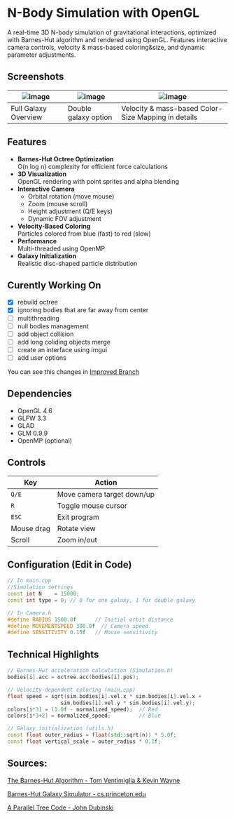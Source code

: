 
# N-Body Simulation with OpenGL

A real-time 3D N-body simulation of gravitational interactions, optimized with Barnes-Hut algorithm and rendered using OpenGL. Features interactive camera controls, velocity & mass-based coloring&size, and dynamic parameter adjustments.

## Screenshots

| ![image](https://github.com/user-attachments/assets/ee677e8a-0486-4b43-9d15-909dde6807a8) | ![image](https://github.com/user-attachments/assets/1c9ad6cf-79cf-45d9-bf6f-4a2e37430422) | ![image](https://github.com/user-attachments/assets/e5a6a5b3-f657-459e-be73-611edd1b6e70) |
|------------------------------------------------------------------------------------------------------------------------------------------------------------------------------------------|------------------------------------------------------------------------------------------------------------------------------------------------------------------------------------------|------------------------------------------------------------------------------------------------------------------------------------------------------------------------------------------|
| Full Galaxy Overview                                                                                                                                                                     | Double galaxy option                                                                                                                                                               | Velocity & mass-based  Color-Size Mapping in details                                                                                                                                                            |


## Features
- **Barnes-Hut Octree Optimization**  
  O(n log n) complexity for efficient force calculations
- **3D Visualization**  
  OpenGL rendering with point sprites and alpha blending
- **Interactive Camera**  
  - Orbital rotation (move mouse)  
  - Zoom (mouse scroll)  
  - Height adjustment (Q/E keys)  
  - Dynamic FOV adjustment
- **Velocity-Based Coloring**  
  Particles colored from blue (fast) to red (slow)
- **Performance**  
  Multi-threaded using OpenMP
- **Galaxy Initialization**  
  Realistic disc-shaped particle distribution

## Curently Working On
- [x] rebuild octree
- [x] ignoring bodies that are far away from center
- [ ] multithreading
- [ ] null bodies management
- [ ] add object collision
- [ ] add long coliding objects merge
- [ ] create an interface using imgui
- [ ] add user options

You can see this changes in [Improved Branch](https://github.com/AdamCofala/N-body-problem/tree/improved-tests)

## Dependencies
- OpenGL 4.6
- GLFW 3.3
- GLAD
- GLM 0.9.9
- OpenMP (optional)

## Controls
| Key           | Action                          |
|---------------|---------------------------------|
| `Q/E`         | Move camera target down/up     |
| `R`           | Toggle mouse cursor            |
| `ESC`         | Exit program                   |
| Mouse drag    | Rotate view                    |
| Scroll        | Zoom in/out                    |

## Configuration (Edit in Code)
```cpp
// In main.cpp
//Simulation settings
const int N    = 15000;
const int type = 0; // 0 for one galaxy, 1 for double galaxy

// In Camera.h
#define RADIUS 1500.0f      // Initial orbit distance
#define MOVEMENTSPEED 300.0f  // Camera speed
#define SENSITIVITY 0.15f   // Mouse sensitivity
```

## Technical Highlights
```cpp
// Barnes-Hut acceleration calculation (Simulation.h)
bodies[i].acc = octree.acc(bodies[i].pos);

// Velocity-dependent coloring (main.cpp)
float speed = sqrt(sim.bodies[i].vel.x * sim.bodies[i].vel.x + 
                 sim.bodies[i].vel.y * sim.bodies[i].vel.y);
colors[i*3] = (1.0f - normalized_speed);  // Red
colors[i*3+2] = normalized_speed;         // Blue

// Galaxy initialization (utils.h)
const float outer_radius = float(std::sqrt(n)) * 5.0f;
const float vertical_scale = outer_radius * 0.1f;
```

## Sources:
[The Barnes-Hut Algorithm - Tom Ventimiglia & Kevin Wayne](https://arborjs.org/docs/barnes-hut)

[Barnes-Hut Galaxy Simulator - cs.princeton.edu](https://www.cs.princeton.edu/courses/archive/fall03/cs126/assignments/barnes-hut.html)

[A Parallel Tree Code - John Dubinski](https://arxiv.org/pdf/astro-ph/9603097)

